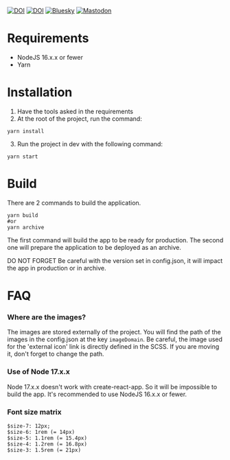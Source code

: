[![DOI](https://zenodo.org/badge/DOI/10.1093/nar/gkae1118.svg)](https://doi.org/10.1093/nar/gkae1118)
[![DOI](https://zenodo.org/badge/DOI/10.1093/nar/gkaa793.svg)](https://doi.org/10.1093/nar/gkaa793)
[![Bluesky](https://img.shields.io/badge/-Bluesky-3686f7?style=social&label=Follow%20bgeedb&logo=bluesky&logoColor=blue&labelColor=white&domain=https%3A%2F%2Fbsky.app)](https://bsky.app/profile/bgee.org)
[![Mastodon](https://img.shields.io/mastodon/follow/109308703977124988?style=social&label=Follow%20%40bgeedb&domain=https%3A%2F%2Fgenomic.social)](https://genomic.social/%40bgeedb)

# Requirements

- NodeJS 16.x.x or fewer
- Yarn

# Installation

1. Have the tools asked in the requirements
2. At the root of the project, run the command:
````shell
yarn install
````
3. Run the project in dev with the following command:
````shell
yarn start
````

# Build

There are 2 commands to build the application.

````shell
yarn build
#or
yarn archive
````

The first command will build the app to be ready for production.
The second one will prepare the application to be deployed as an archive.

DO NOT FORGET
Be careful with the version set in config.json, it will impact the app in production or in archive.

# FAQ

### Where are the images?

The images are stored externally of the project.
You will find the path of the images in the config.json at the key `imageDomain`.
Be careful, the image used for the 'external icon' link is directly defined in the SCSS.
If you are moving it, don't forget to change the path.

### Use of Node 17.x.x

Node 17.x.x doesn't work with create-react-app. So it will be impossible to build the app.
It's recommended to use NodeJS 16.x.x or fewer.

### Font size matrix

````
$size-7: 12px;
$size-6: 1rem (= 14px)
$size-5: 1.1rem (= 15.4px)
$size-4: 1.2rem (= 16.8px)
$size-3: 1.5rem (= 21px)
````

